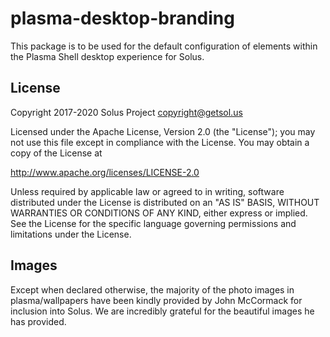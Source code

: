 # plasma-desktop-branding

This package is to be used for the default configuration of elements within the Plasma Shell desktop experience for Solus.

## License

Copyright 2017-2020 Solus Project copyright@getsol.us

Licensed under the Apache License, Version 2.0 (the "License"); you may not use this file except in compliance with the License. You may obtain a copy of the License at

http://www.apache.org/licenses/LICENSE-2.0

Unless required by applicable law or agreed to in writing, software distributed under the License is distributed on an "AS IS" BASIS, WITHOUT WARRANTIES OR CONDITIONS OF ANY KIND, either express or implied. See the License for the specific language governing permissions and limitations under the License.

## Images

Except when declared otherwise, the majority of the photo images in plasma/wallpapers have been kindly provided by John McCormack for inclusion into Solus. We are incredibly grateful for the beautiful images he has provided. 
